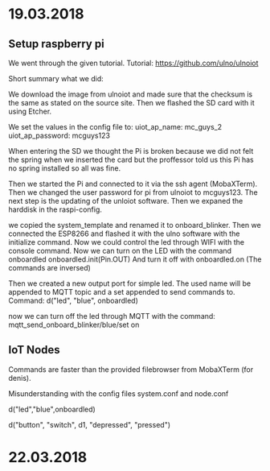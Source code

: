 # 19.03.2018
## Setup raspberry pi
We went through the given tutorial.
Tutorial: https://github.com/ulno/ulnoiot

Short summary what we did:

We download the image from ulnoiot and made sure that the checksum is the same as stated on the source site.
Then we flashed the SD card with it using Etcher.

We set the values in the config file to:
uiot_ap_name:		mc_guys_2
uiot_ap_password:	mcguys123

When entering the SD we thought the Pi is broken because we did not felt the spring when we inserted the card but the proffessor told us this Pi has no spring installed so all was fine.

Then we started the Pi and connected to it via the ssh agent (MobaXTerm). Then we changed the user password for pi from ulnoiot to mcguys123.
The next step is the updating of the unloiot software.
Then we expaned the harddisk in the raspi-config.

we copied the system_template and renamed it to onboard_blinker.
Then we connected the ESP8266 and flashed it with the ulno software with the initialize command.
Now we could control the led through WIFI with the console command.
Now we can turn on the LED with the command onboardled onboardled.init(Pin.OUT)
And turn it off with onboardled.on
(The commands are inversed)


Then we created a new output port for simple led. The used name will be appended to MQTT topic and a set appended to send commands to.
Command: d("led", "blue", onboardled)

now we can turn off the led through MQTT with the command: mqtt_send_onboard_blinker/blue/set on


## IoT Nodes

Commands are faster than the provided filebrowser from MobaXTerm (for denis).

Misunderstanding with the config files system.conf and node.conf

d("led","blue",onboardled)

d("button", "switch", d1, "depressed", "pressed")

# 22.03.2018
